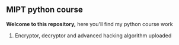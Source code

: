 ## MIPT python course

**Welcome to this repository,** here you'll find my python course work


1. Encryptor, decryptor and advanced hacking algorithm uploaded

